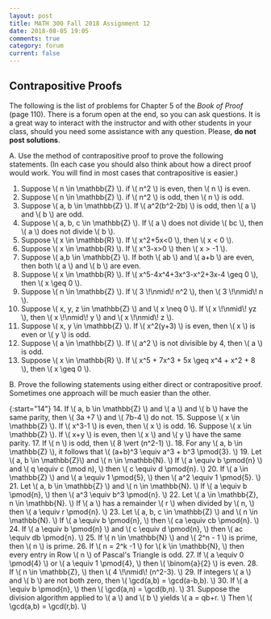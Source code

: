 ```yaml
---
layout: post
title: MATH 300 Fall 2018 Assignment 12
date: 2018-08-05 19:05
comments: true
category: forum
current: false
---
```


## Contrapositive Proofs

<div class="alert alert-info">
  The following is the list of problems for Chapter 5 of the <em>Book of Proof</em> (page 110).  There is a forum open
  at the end, so you can ask questions.  It is a great way to interact with the instructor and with other students in
  your class, should you need some assistance with any question. Please, <strong>do not post solutions</strong>.
</div>

A. Use the method of contrapositive proof to prove the following statements.  (In each case you should also think about how a direct proof would work.  You will find in most cases that contrapositive is easier.)

1. Suppose \\( n \in \mathbb{Z} \\).  if \\( n^2 \\) is even, then \\( n \\) is even.
2. Suppose \\( n \in \mathbb{Z} \\).  if \\( n^2 \\) is odd, then \\( n \\) is odd.
3. Suppose \\( a, b \in \mathbb{Z} \\).  If \\( a^2(b^2-2b) \\) is odd, then \\( a \\) and \\( b \\) are odd.
4. Suppose \\( a, b, c \in \mathbb{Z} \\).  If \\( a \\) does not divide \\( bc \\), then \\( a \\) does not divide \\( b \\).
5. Suppose \\( x \in \mathbb{R} \\).  If \\( x^2+5x<0 \\), then \\( x < 0 \\).
6. Suppose \\( x \in \mathbb{R} \\).  If \\( x^3-x>0 \\) then \\( x > -1 \\).
7. Suppose \\( a,b \in \mathbb{Z} \\).  If both \\( ab \\) and \\( a+b \\) are even, then both \\( a \\) and \\( b \\) are even.
8. Suppose \\( x \in \mathbb{R} \\).  If \\( x^5-4x^4+3x^3-x^2+3x-4 \geq 0 \\), then \\( x \geq 0 \\).
9. Suppose \\( n \in \mathbb{Z} \\).  If \\( 3 \\!\nmid\\! n^2 \\), then \\( 3 \\!\nmid\\! n \\).
10. Suppose \\( x, y, z \in \mathbb{Z} \\) and \\( x \neq 0 \\).  If \\( x \\!\nmid\\! yz \\), then \\( x \\!\nmid\\! y \\) and \\( x \\!\nmid\\! z \\).
11. Suppose \\( x, y \in \mathbb{Z} \\).  If \\( x^2(y+3) \\) is even, then \\( x \\) is even or \\( y \\) is odd.
12. Suppose \\( a \in \mathbb{Z} \\).  If \\( a^2 \\) is not divisible by 4, then \\( a \\) is odd.
13. Suppose \\( x \in \mathbb{R} \\).  If \\( x^5 + 7x^3 + 5x \geq x^4 + x^2 + 8 \\), then \\( x \geq 0 \\).


 B. Prove the following statements using either direct or contrapositive proof.  Sometimes one approach will be much easier than the other.

{:start="14"}
14. If \\( a, b \in \mathbb{Z} \\) and \\( a \\) and \\( b \\) have the same parity, then \\( 3a +7 \\) and \\( 7b-4 \\) do not.
15. Suppose \\( x \in \mathbb{Z} \\).  If \\( x^3-1 \\) is even, then \\( x \\) is odd.
16. Suppose \\( x \in \mathbb{Z} \\).  If \\( x+y \\) is even, then \\( x \\) and \\( y \\) have the same parity.
17. If \\( n \\) is odd, then \\( 8 \vert (n^2-1) \\).
18. For any \\( a, b \in \mathbb{Z} \\), it follows that \\( (a+b)^3 \equiv a^3 + b^3 \pmod{3}. \\)
19. Let \\( a, b \in \mathbb{Z}\\) and \\( n \in \mathbb{N}. \\) If \\( a \equiv b \pmod{n} \\) and \\( q \equiv c (\mod
    n), \\) then \\( c \equiv d \pmod{n}. \\)
20. If \\( a \in \mathbb{Z} \\) and \\( a \equiv 1 \pmod{5}, \\) then \\( a^2 \equiv 1 \pmod{5}. \\)
21. Let \\( a, b \in \mathbb{Z} \\) and \\( n \in \mathbb{N}. \\)  If \\( a \equiv b \pmod{n}, \\)  then \\( a^3 \equiv
    b^3 \pmod{n}. \\)
22. Let \\( a \in \mathbb{Z}, n \in \mathbb{N}. \\) If \\( a \\) has a remainder \\( r \\) when divided by \\( n, \\)
    then \\( a \equiv r \pmod{n}. \\)
23. Let \\( a, b, c \in \mathbb{Z} \\) and \\( n \in \mathbb{N}. \\)  If \\( a \equiv b \pmod{n}, \\)  then \\( ca \equiv
    cb \pmod{n}. \\)
24. If \\( a \equiv b \pmod{n} \\) and \\( c \equiv d \pmod{n}, \\) then \\( ac \equiv db \pmod{n}. \\)
25. If \\( n \in \mathbb{N} \\) and \\( 2^n - 1 \\) is prime, then \\( n \\) is prime.
26. If \\( n = 2^k -1 \\) for \\( k \in \mathbb{N}, \\) then every entry in Row \\( n \\) of Pascal's Triangle is odd.
27. If \\( a \equiv 0 \pmod{4} \\) or \\( a \equiv 1 \pmod{4}, \\) then \\( \binom{a}{2} \\) is even.
28. If \\( n \in \mathbb{Z}, \\) then \\( 4 \\!\nmid\\! (n^2-3). \\)
29. If integers \\( a \\) and \\( b \\) are not both zero, then \\( \gcd(a,b) = \gcd(a-b,b). \\)
30. If \\( a \equiv b \pmod{n}, \\) then \\( \gcd(a,n) = \gcd(b,n). \\)
31. Suppose the division algorithm applied to \\( a \\) and \\( b \\) yields \\( a = qb+r. \\)  Then \\( \gcd(a,b) =
    \gcd(r,b). \\)

